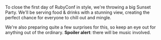 To close the first day of RubyConf in style, we're throwing a big Sunset Party. We'll be serving food & drinks with a stunning view, creating the perfect chance for everyone to chill out and mingle.

We're also preparing quite a few surprises for this, so keep an eye out for
anything out of the ordinary. **Spoiler alert**: there will be music involved.

